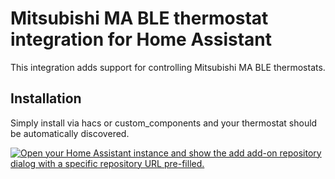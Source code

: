 # Mitsubishi MA BLE thermostat integration for Home Assistant

This integration adds support for controlling Mitsubishi MA BLE thermostats. 

## Installation

Simply install via hacs or custom_components and your thermostat should be automatically discovered.

[![Open your Home Assistant instance and show the add add-on repository dialog with a specific repository URL pre-filled.](https://my.home-assistant.io/badges/supervisor_add_addon_repository.svg)](https://my.home-assistant.io/redirect/supervisor_add_addon_repository/?repository_url=https%3A%2F%2Fgithub.com%2Fcyaneous%2Fmitsubishi_matouch)
